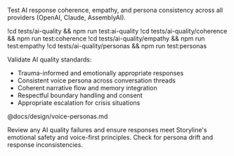 Test AI response coherence, empathy, and persona consistency across all providers (OpenAI, Claude, AssemblyAI).

!cd tests/ai-quality && npm run test:ai-quality
!cd tests/ai-quality/coherence && npm run test:coherence
!cd tests/ai-quality/empathy && npm run test:empathy
!cd tests/ai-quality/personas && npm run test:personas

Validate AI quality standards:
- Trauma-informed and emotionally appropriate responses
- Consistent voice persona across conversation threads  
- Coherent narrative flow and memory integration
- Respectful boundary handling and consent
- Appropriate escalation for crisis situations

@docs/design/voice-personas.md

Review any AI quality failures and ensure responses meet Storyline's emotional safety and voice-first principles. Check for persona drift and response inconsistencies.